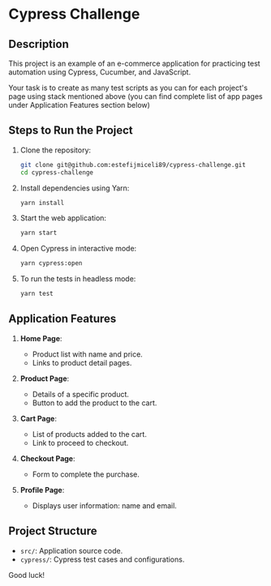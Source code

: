 # Cypress Challenge

## Description  
This project is an example of an e-commerce application for practicing test automation using Cypress, Cucumber, and JavaScript.

Your task is to create as many test scripts as you can for each project's page using stack mentioned above (you can find complete list of app pages under Application Features section below)

## Steps to Run the Project  

1. Clone the repository:  
   ```bash
   git clone git@github.com:estefijmiceli89/cypress-challenge.git
   cd cypress-challenge
   ```

2. Install dependencies using Yarn:  
   ```bash
   yarn install
   ```

3. Start the web application:  
   ```bash
   yarn start
   ```

4. Open Cypress in interactive mode:  
   ```bash
   yarn cypress:open
   ```

5. To run the tests in headless mode:  
   ```bash
   yarn test
   ```

## Application Features  

1. **Home Page**:  
   - Product list with name and price.  
   - Links to product detail pages.  

2. **Product Page**:  
   - Details of a specific product.  
   - Button to add the product to the cart.  

3. **Cart Page**:  
   - List of products added to the cart.  
   - Link to proceed to checkout.  

4. **Checkout Page**:  
   - Form to complete the purchase.  

5. **Profile Page**:  
   - Displays user information: name and email.  

## Project Structure  

- `src/`: Application source code.  
- `cypress/`: Cypress test cases and configurations.  

Good luck!